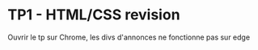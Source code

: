 <h1>TP1 - HTML/CSS revision</h1>

<p>Ouvrir le tp sur Chrome, les divs d'annonces ne fonctionne pas sur edge </p>